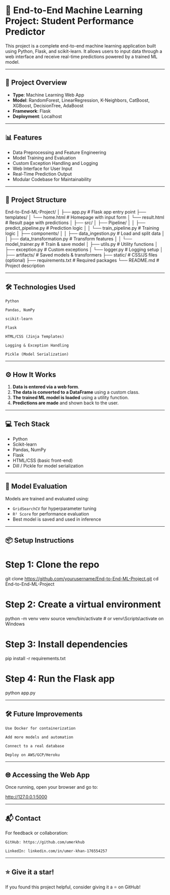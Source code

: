 # 🧠 End-to-End Machine Learning Project: Student Performance Predictor

This project is a complete end-to-end machine learning application built using Python, Flask, and scikit-learn. It allows users to input data through a web interface and receive real-time predictions powered by a trained ML model.

---

## 🚀 Project Overview

- **Type**: Machine Learning Web App  
- **Model**: RandomForest, LinearRegression, K-Neighbors, CatBoost, XGBoost, DecisionTree, AdaBoost
- **Framework**: Flask  
- **Deployment**: Localhost

---

## 📊 Features

- Data Preprocessing and Feature Engineering
- Model Training and Evaluation
- Custom Exception Handling and Logging
- Web Interface for User Input
- Real-Time Prediction Output
- Modular Codebase for Maintainability

---

## 🧱 Project Structure

End-to-End-ML-Project/
│
├── app.py # Flask app entry point
├── templates/
│ └── home.html # Homepage with input form
│ └── result.html # Result page with predictions
│
├── src/
│ ├── Pipeline/
│ │ ├── predict_pipeline.py # Prediction logic
│ │ └── train_pipeline.py # Training logic
│ ├── components/
│ │ ├── data_ingestion.py # Load and split data
│ │ ├── data_transformation.py # Transform features
│ │ └── model_trainer.py # Train & save model
│ ├── utils.py # Utility functions
│ ├── exception.py # Custom exceptions
│ └── logger.py # Logging setup
│
├── artifacts/ # Saved models & transformers
├── static/ # CSS/JS files (optional)
├── requirements.txt # Required packages
└── README.md # Project description

---

## 🛠 Technologies Used

    Python

    Pandas, NumPy

    scikit-learn

    Flask

    HTML/CSS (Jinja Templates)

    Logging & Exception Handling

    Pickle (Model Serialization)


---

## ⚙️ How It Works

1. **Data is entered via a web form**.
2. **The data is converted to a DataFrame** using a custom class.
3. **The trained ML model is loaded** using a utility function.
4. **Predictions are made** and shown back to the user.

---

## 💻 Tech Stack

- Python
- Scikit-learn
- Pandas, NumPy
- Flask
- HTML/CSS (basic front-end)
- Dill / Pickle for model serialization

---

## 🧪 Model Evaluation

Models are trained and evaluated using:
- `GridSearchCV` for hyperparameter tuning
- `R² Score` for performance evaluation
- Best model is saved and used in inference

---

## 📦 Setup Instructions

# Step 1: Clone the repo
git clone https://github.com/yourusername/End-to-End-ML-Project.git
cd End-to-End-ML-Project

# Step 2: Create a virtual environment
python -m venv venv
source venv/bin/activate  # or venv\Scripts\activate on Windows

# Step 3: Install dependencies
pip install -r requirements.txt

# Step 4: Run the Flask app
python app.py

---

## 🛠️ Future Improvements

    Use Docker for containerization

    Add more models and automation

    Connect to a real database

    Deploy on AWS/GCP/Heroku

---

## 🌐 Accessing the Web App

Once running, open your browser and go to:

http://127.0.0.1:5000

---

## 📬 Contact

For feedback or collaboration:

    GitHub: https://github.com/umerkhub

    LinkedIn: linkedin.com/in/umer-khan-176554257 

---

## ⭐ Give it a star!

If you found this project helpful, consider giving it a ⭐ on GitHub!